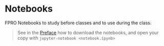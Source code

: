 # Notebooks

FPRO Notebooks to study before classes and to use during the class.

> See in the [Preface](00-preface.ipynb) how to download the notebooks, and open your copy with `jupyter-notebook <notebook.ipynb>`
